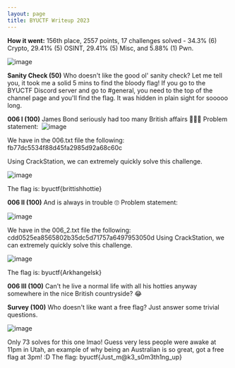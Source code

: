 ```yaml
---
layout: page
title: BYUCTF Writeup 2023
---
```


**How it went:**
156th place, 2557 points, 17 challenges solved - 34.3% (6) Crypto, 29.41% (5) OSINT, 29.41% (5) Misc, and 5.88% (1) Pwn.

![image](https://github.com/DeVargnes/devargnes.github.io/assets/139235681/a33e45cc-f76b-4cda-8e15-5f32ea256285)




**Sanity Check (50)**
Who doesn't like the good ol' sanity check? Let me tell you, it took me a solid 5 mins to find the bloody flag!
If you go to the BYUCTF Discord server and go to #general, you need to the top of the channel page and you'll find the flag. It was hidden in plain sight for sooooo long. 


**006 I (100)**
James Bond seriously had too many British affairs 🤦🏻‍♀️
Problem statement:
​​
![image](https://github.com/DeVargnes/devargnes.github.io/assets/139235681/3345cfad-9ea4-45ba-9718-915ca1207f9f)


We have in the 006.txt file the following: fb77dc5534f88d45fa2985d92a68c60c 

Using CrackStation, we can extremely quickly solve this challenge.

![image](https://github.com/DeVargnes/devargnes.github.io/assets/139235681/d929016c-ebe5-492b-949e-c418fe2dd1e5)

The flag is: byuctf{brittishhottie}


**006 II (100)**
And is always in trouble 🙄
Problem statement:

![image](https://github.com/DeVargnes/devargnes.github.io/assets/139235681/0810466b-825a-4598-9149-af0e73903c9d)

We have in the 006_2.txt file the following: cdd0525ea8565802b35dc5d71757a6497953050d
Using CrackStation, we can extremely quickly solve this challenge.

![image](https://github.com/DeVargnes/devargnes.github.io/assets/139235681/e0d84f2d-7ff2-4930-9e71-ea085477b7ba)

The flag is: byuctf{Arkhangelsk}


**006 III (100)**
Can't he live a normal life with all his hotties anyway somewhere in the nice British countryside? 😂



















**Survey (100)**
Who doesn't like want a free flag? Just answer some trivial questions.

​​![image](https://github.com/DeVargnes/devargnes.github.io/assets/139235681/f825b5a6-ccd5-43a9-b28f-541c38c0259c)

Only 73 solves for this one lmao! Guess very less people were awake at 11pm in Utah, an example of why being an Australian is so great, got a free flag at 3pm! :D
The flag: byuctf{Just_m@k3_s0m3th1ng_up}

